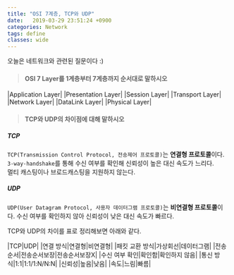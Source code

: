 ```yaml
---
title: "OSI 7계층, TCP와 UDP"
date:   2019-03-29 23:51:24 +0900
categories: Network
tags: define
classes: wide
---
```


오늘은 네트워크와 관련된 질문이다 :)  
  
> #### OSI 7 Layer를 1계층부터 7계층까지 순서대로 말하시오

|Application Layer|
|Presentation Layer|
|Session Layer|
|Transport Layer|
|Network Layer|
|DataLink Layer|
|Physical Layer|

> #### TCP와 UDP의 차이점에 대해 말하시오

##### TCP
`TCP(Transmission Control Protocol, 전송제어 프로토콜)`는 **연결형 프로토콜**이다.  
`3-way-handshake`를 통해 수신 여부를 확인해 신뢰성이 높은 대신 속도가 느리다.  
멀티 캐스팅이나 브로드캐스팅을 지원하지 않는다.  
  
##### UDP
`UDP(User Datagram Protocol, 사용자 데이터그램 프로토콜)`는 **비연결형 프로토콜**이다.  수신 여부를 확인하지 않아 신뢰성이 낮은 대신 속도가 빠르다.  

TCP와 UDP의 차이를 표로 정리해보면 아래와 같다.  
  
|TCP|UDP|
|연결 방식|연결형|비연결형|
|패킷 교환 방식|가상회선|데이터그램|
|전송 순서|전송순서보장|전송순서보장X|
|수신 여부 확인|확인함|확인하지 않음|
|통신 방식|1:1|1:1/1:N/N:N|
|신뢰성|높음|낮음|
|속도|느림|빠름|
